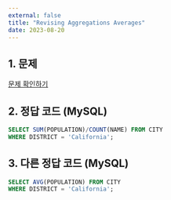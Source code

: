 ```yaml
---
external: false
title: "Revising Aggregations Averages"
date: 2023-08-20
---
```


## 1. 문제

[문제 확인하기](https://www.hackerrank.com/challenges/revising-aggregations-the-average-function/problem?isFullScreen=true&h_r=next-challenge&h_v=zen&h_r=next-challenge&h_v=zen)

## 2. 정답 코드 (MySQL)

```sql
SELECT SUM(POPULATION)/COUNT(NAME) FROM CITY
WHERE DISTRICT = 'California';
```

## 3. 다른 정답 코드 (MySQL)

```sql
SELECT AVG(POPULATION) FROM CITY
WHERE DISTRICT = 'California';
```
